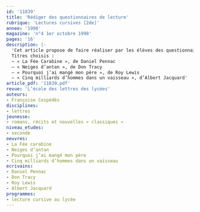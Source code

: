 ```yaml
---
id: '11839'
title: 'Rédiger des questionnaires de lecture'
rubrique: 'Lectures cursives [2de]'
annee: '1998'
magazine: 'n°4 1er octobre 1998'
pages: '16'
description: |-
  'Cet article propose de faire réaliser par les élèves des questionnaires de lecture : ceux-ci, plus ludiques que la traditionnelle fiche de lecture, doivent s’attacher à la spécificité de chaque ouvrage. La liste proposée ainsi que les questionnaires accompagnés de leur corrigé sont destinés à impliquer davantage les élèves dans leurs lectures individuelles durant la dernière année de collège : c’est une sorte de prélude à la seconde, où les enseignants accordent une place plus importante à la lecture d’œuvres intégrales. Ce travail de lecture cursive doit permettre aux élèves de revoir les différentes formes littéraires (théâtre, roman, documentaire…), ainsi que les différents genres, du roman classique au roman policier. Cette lecture allégée – diversifiée et personnelle – a d’autres objectifs que la lecture détaillée d’œuvres intégrales – qui procède d’un choix unique et d’une démarche collective.
  Titres choisis :
  – « La Fée Carabine », de Daniel Pennac
  – « Neiges d’antan », de Don Tracy
  – « Pourquoi j’ai mangé mon père », de Roy Lewis
  – « Cinq milliards d’hommes dans un vaisseau », d’Albert Jacquard'
article_pdf: '11839.pdf'
revue: 'L’école des lettres des lycées'
auteurs:
- Françoise Cespédès
disciplines:
- lettres
jeunesse:
- romans, récits et nouvelles « classiques »
niveau_etudes:
- seconde
oeuvres:
- La Fée carabine
- Neiges d’antan
- Pourquoi j’ai mangé mon père
- Cinq milliards d’hommes dans un vaisseau
ecrivains:
- Daniel Pennac
- Don Tracy
- Roy Lewis
- Albert Jacquard
programmes:
- lecture cursive au lycée
---
```

